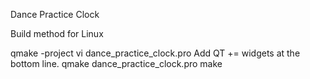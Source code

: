Dance Practice Clock

Build method for Linux

qmake -project
vi dance_practice_clock.pro
  Add QT += widgets at the bottom line.
qmake dance_practice_clock.pro
make
